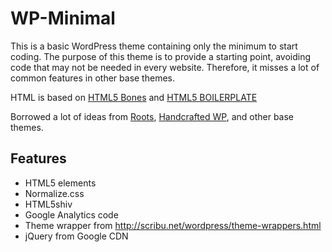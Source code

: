 WP-Minimal
==========

This is a basic WordPress theme containing only the minimum to start coding.
The purpose of this theme is to provide a starting point, avoiding code that may not be needed in every website. Therefore, it misses a lot of common features  in other base themes.

HTML is based on [HTML5 Bones](http://html5bones.com/) and [HTML5 BOILERPLATE](http://html5boilerplate.com/)

Borrowed a lot of ideas from [Roots](http://www.rootstheme.com/), [Handcrafted WP](http://randyjensenonline.com/thoughts/handcrafted-wp-starter-theme/), and other base themes.

## Features
* HTML5 elements
* Normalize.css
* HTML5shiv
* Google Analytics code
* Theme wrapper from http://scribu.net/wordpress/theme-wrappers.html
* jQuery from Google CDN
